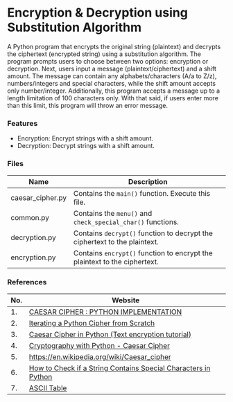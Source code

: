 # Encryption & Decryption using Substitution Algorithm
A Python program that encrypts the original string (plaintext) and decrypts the ciphertext (encrypted string) using a substitution algorithm. The program prompts users to choose between two options: encryption or decryption. Next, users input a message (plaintext/ciphertext) and a shift amount. The message can contain any alphabets/characters (A/a to Z/z), numbers/integers and special characters, while the shift amount accepts only number/integer. Additionally, this program accepts a message up to a length limitation of 100 characters only. With that said, if users enter more than this limit, this program will throw an error message. 

### Features
- Encryption: Encrypt strings with a shift amount.
- Decryption: Decrypt strings with a shift amount.

### Files
|Name|Description|
|------|---------|
|caesar_cipher.py| Contains the `main()` function. Execute this file.|
|common.py| Contains the `menu()` and `check_special_char()` functions. |
|decryption.py| Contains `decrypt()` function to decrypt the ciphertext to the plaintext.|
|encryption.py| Contains `encrypt()` function to encrypt the plaintext to the ciphertext.|

### References
|No.|Website|
|--|-----|
|1.|[CAESAR CIPHER : PYTHON IMPLEMENTATION](https://medium.com/@lazyendian_bit/caesar-cipher-python-implementation-982593f1ab45)
|2.|[Iterating a Python Cipher from Scratch](https://tsmith6421.medium.com/iterating-a-python-cipher-from-scratch-b47f601ca74a)
|3.|[Caesar Cipher in Python (Text encryption tutorial)](https://likegeeks.com/python-caesar-cipher/?msclkid=09d01201c6a411eca75e7bbcfa2e48b1)
|4.|[Cryptography with Python - Caesar Cipher](https://www.tutorialspoint.com/cryptography_with_python/cryptography_with_python_caesar_cipher.htm?msclkid=09cfa17bc6a411ecaadc347000f279a6)
|5.|https://en.wikipedia.org/wiki/Caesar_cipher
|6.|[How to Check if a String Contains Special Characters in Python](https://www.knowprogram.com/python/check-special-character-python/?msclkid=1ca6b6c7c69811ecba11c68153753538)
|7.|[ASCII Table](https://ascii-tables.com/#:~:text=Standard%20%EE%80%80ASCII%20table%EE%80%81%20contains%20a%20%EE%80%80table%EE%80%81%20of%20127,255%20codes.%20It%20is%20using%20for%20higher-level%20encoding.?msclkid=9b1da445c6aa11ec909368ceca452f8f)
